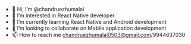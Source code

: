 - 👋 Hi, I’m @chandruezhumalai
- 👀 I’m interested in React Native developer 
- 🌱 I’m currently learning React Native and Android development 
- 💞️ I’m looking to collaborate on Mobile application development 
- 📫 How to reach me chandruezhumalai0503@gmail.com/9944637030

<!---
chandruezhumalai/chandruezhumalai is a ✨ special ✨ repository because its `README.md` (this file) appears on your GitHub profile.
You can click the Preview link to take a look at your changes.
--->
